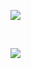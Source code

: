 <img src="https://nordhype.com/githubImages/Frame 2.jpg"></img>

<br>

<img src="https://nordhype.com/githubImages/About.jpg"></img>

